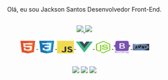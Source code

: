 <div align="center">
  Olá, eu sou Jackson Santos Desenvolvedor Front-End.
</div>

##

<div align="center">
  <a href="https://www.linkedin.com/in/jacksondev10">
  <img height="180em" src="https://github-readme-stats.vercel.app/api?username=jacksondev10&show_icons=true&theme=ocean_dark&include_all_commits=true&count_private=true"/>
  <img height="180em" src="https://github-readme-stats.vercel.app/api/top-langs/?username=jacksondev10&layout=compact&langs_count=7&theme=ocean_dark"/>
</div>

<div align="center" style="display: inline_block"><br>
  <img align="center"  height="30" width="40" src="https://raw.githubusercontent.com/devicons/devicon/master/icons/html5/html5-original.svg">
  <img align="center"  height="30" width="40" src="https://raw.githubusercontent.com/devicons/devicon/master/icons/css3/css3-original.svg">
  <img align="center"  height="30" width="40" src="https://github.com/devicons/devicon/blob/master/icons/javascript/javascript-original.svg">
  <img align="center"  height="30" width="40" src="https://github.com/devicons/devicon/blob/master/icons/vuejs/vuejs-original.svg">
  <img align="center"  height="30" width="40" src="https://github.com/devicons/devicon/blob/master/icons/nodejs/nodejs-plain.svg">
  <img align="center"  height="30" width="40" src="https://github.com/devicons/devicon/blob/master/icons/bootstrap/bootstrap-plain-wordmark.svg">
  <img align="center" " height="30" width="40" src="https://github.com/devicons/devicon/blob/master/icons/php/php-original.svg"> 
</div>

##

<div align="center">
 <a href="https://www.instagram.com/jacksonn.f/" target="_blank"><img src="https://img.shields.io/badge/-Instagram-%23E4405F?style=for-the-badge&logo=instagram&logoColor=white" target="_blank"></a>
 <a href="https://www.linkedin.com/in/jackson-santos-a57a16229" target="_blank"><img src="https://img.shields.io/badge/-LinkedIn-%230077B5?style=for-the-badge&logo=linkedin&logoColor=white" target="_blank"></a> 
  <a href="https://jacksondev10.vercel.app/" target="_blank"><img src="https://img.shields.io/badge/Web-Site-brightgreen?style=for-the-badge&logo=appveyor" target="_blank"></a> 
</div>

